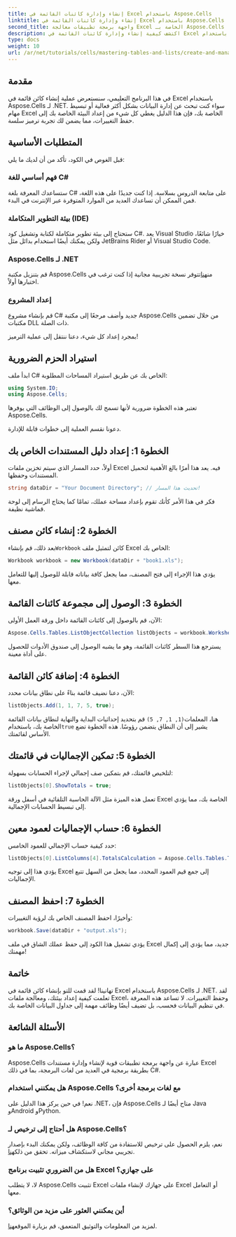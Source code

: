 ```yaml
---
title: إنشاء وإدارة كائنات القائمة في Excel باستخدام Aspose.Cells
linktitle: إنشاء وإدارة كائنات القائمة في Excel باستخدام Aspose.Cells
second_title: واجهة برمجة تطبيقات معالجة Excel الخاصة بـ Aspose.Cells .NET
description: اكتشف كيفية إنشاء وإدارة كائنات القائمة في Excel بفعالية باستخدام Aspose.Cells for .NET. يرشدك هذا الدليل الشامل خطوة بخطوة خلال عملية الإعداد.
type: docs
weight: 10
url: /ar/net/tutorials/cells/mastering-tables-and-lists/create-and-manage-list-object/
---
```

## مقدمة

في هذا البرنامج التعليمي، سنستعرض عملية إنشاء كائن قائمة في Excel باستخدام Aspose.Cells لـ .NET. سواء كنت تبحث عن إدارة البيانات بشكل أكثر فعالية أو تبسيط مهام Excel الخاصة بك، فإن هذا الدليل يغطي كل شيء من إعداد البيئة الخاصة بك إلى حفظ التغييرات، مما يضمن لك تجربة ترميز سلسة.

## المتطلبات الأساسية

قبل الغوص في الكود، تأكد من أن لديك ما يلي:

### فهم أساسي للغة C#
ستساعدك المعرفة بلغة C# على متابعة الدروس بسلاسة. إذا كنت جديدًا على هذه اللغة، فمن الممكن أن تساعدك العديد من الموارد المتوفرة عبر الإنترنت في البدء.

### بيئة التطوير المتكاملة (IDE)
ستحتاج إلى بيئة تطوير متكاملة لكتابة وتشغيل كود C#. يعد Visual Studio خيارًا شائعًا، ولكن يمكنك أيضًا استخدام بدائل مثل JetBrains Rider أو Visual Studio Code.

### Aspose.Cells لـ .NET
قم بتنزيل مكتبة Aspose.Cells من[هنا](https://releases.aspose.com/cells/net/)تتوفر نسخة تجريبية مجانية إذا كنت ترغب في اختبارها أولاً.

### إعداد المشروع
قم بإنشاء مشروع C# جديد وأضف مرجعًا إلى مكتبة Aspose.Cells من خلال تضمين مكتبات DLL ذات الصلة.

بمجرد إعداد كل شيء، دعنا ننتقل إلى عملية الترميز!

## استيراد الحزم الضرورية

ابدأ ملف C# الخاص بك عن طريق استيراد المساحات المطلوبة:

```csharp
using System.IO;
using Aspose.Cells;
```

تعتبر هذه الخطوة ضرورية لأنها تسمح لك بالوصول إلى الوظائف التي يوفرها Aspose.Cells.

دعونا نقسم العملية إلى خطوات قابلة للإدارة.

## الخطوة 1: إعداد دليل المستندات الخاص بك

أولاً، حدد المسار الذي سيتم تخزين ملفات Excel فيه. يعد هذا أمرًا بالغ الأهمية لتحميل المستندات وحفظها.

```csharp
string dataDir = "Your Document Directory"; // تحديث هذا المسار!
```

فكر في هذا الأمر كأنك تقوم بإعداد مساحة عملك، تمامًا كما يحتاج الرسام إلى لوحة قماشية نظيفة.

## الخطوة 2: إنشاء كائن مصنف

 بعد ذلك، قم بإنشاء`Workbook` كائن لتمثيل ملف Excel الخاص بك:

```csharp
Workbook workbook = new Workbook(dataDir + "book1.xls");
```

يؤدي هذا الإجراء إلى فتح المصنف، مما يجعل كافة بياناته قابلة للوصول إليها للتعامل معها.

## الخطوة 3: الوصول إلى مجموعة كائنات القائمة

الآن، قم بالوصول إلى كائنات القائمة داخل ورقة العمل الأولى:

```csharp
Aspose.Cells.Tables.ListObjectCollection listObjects = workbook.Worksheets[0].ListObjects;
```

يسترجع هذا السطر كائنات القائمة، وهو ما يشبه الوصول إلى صندوق الأدوات للحصول على أداة معينة.

## الخطوة 4: إضافة كائن القائمة

الآن، دعنا نضيف قائمة بناءً على نطاق بيانات محدد:

```csharp
listObjects.Add(1, 1, 7, 5, true);
```

 هنا، المعلمات`(1, 1, 7, 5)` قم بتحديد إحداثيات البداية والنهاية لنطاق بيانات القائمة الخاصة بك، باستخدام`true` يشير إلى أن النطاق يتضمن رؤوسًا. هذه الخطوة تضع الأساس لقائمتك.

## الخطوة 5: تمكين الإجماليات في قائمتك

لتلخيص قائمتك، قم بتمكين صف إجمالي لإجراء الحسابات بسهولة:

```csharp
listObjects[0].ShowTotals = true;
```

تعمل هذه الميزة مثل الآلة الحاسبة التلقائية في أسفل ورقة Excel الخاصة بك، مما يؤدي إلى تبسيط الحسابات الإجمالية.

## الخطوة 6: حساب الإجماليات لعمود معين

حدد كيفية حساب الإجمالي للعمود الخامس:

```csharp
listObjects[0].ListColumns[4].TotalsCalculation = Aspose.Cells.Tables.TotalsCalculation.Sum; 
```

يؤدي هذا إلى توجيه Excel إلى جمع قيم العمود المحدد، مما يجعل من السهل تتبع الإجماليات.

## الخطوة 7: احفظ المصنف

وأخيرًا، احفظ المصنف الخاص بك لرؤية التغييرات:

```csharp
workbook.Save(dataDir + "output.xls");
```

يؤدي تشغيل هذا الكود إلى حفظ عملك الشاق في ملف Excel جديد، مما يؤدي إلى إكمال مهمتك!

## خاتمة

تهانينا! لقد قمت للتو بإنشاء كائن قائمة في Excel باستخدام Aspose.Cells لـ .NET. لقد تعلمت كيفية إعداد بيئتك، ومعالجة ملفات Excel، وحفظ التغييرات. لا تساعد هذه المعرفة في تنظيم البيانات فحسب، بل تضيف أيضًا وظائف مهمة إلى جداول البيانات الخاصة بك.

## الأسئلة الشائعة

### ما هو Aspose.Cells؟  
Aspose.Cells عبارة عن واجهة برمجة تطبيقات قوية لإنشاء وإدارة مستندات Excel بطريقة برمجية في العديد من لغات البرمجة، بما في ذلك C#.

### هل يمكنني استخدام Aspose.Cells مع لغات برمجة أخرى؟  
نعم! في حين يركز هذا الدليل على .NET، فإن Aspose.Cells متاح أيضًا لـ Java وAndroid وPython.

### هل أحتاج إلى ترخيص لـ Aspose.Cells؟  
 نعم، يلزم الحصول على ترخيص للاستفادة من كافة الوظائف، ولكن يمكنك البدء بإصدار تجريبي مجاني لاستكشاف ميزاته. تحقق من ذلك[هنا](https://releases.aspose.com/).

### هل من الضروري تثبيت برنامج Excel على جهازي؟  
لا، لا يتطلب Aspose.Cells تثبيت Excel على جهازك لإنشاء ملفات Excel أو التعامل معها.

### أين يمكنني العثور على مزيد من الوثائق؟  
 لمزيد من المعلومات والتوثيق المتعمق، قم بزيارة الموقع[هنا](https://reference.aspose.com/cells/net/).